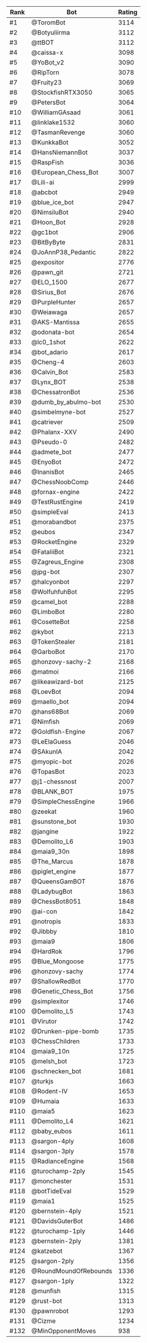 Rank|Bot|Rating
---|---|---
#1|@ToromBot|3114
#2|@Botyuliirma|3112
#3|@ttBOT|3112
#4|@caissa-x|3098
#5|@YoBot_v2|3090
#6|@RipTorn|3078
#7|@Fruity23|3069
#8|@StockfishRTX3050|3065
#9|@PetersBot|3064
#10|@WilliamGAsaad|3061
#11|@linklake1532|3060
#12|@TasmanRevenge|3060
#13|@KunkkaBot|3052
#14|@HansNiemannBot|3037
#15|@RaspFish|3036
#16|@European_Chess_Bot|3007
#17|@Lili-ai|2999
#18|@abcbot|2949
#19|@blue_ice_bot|2947
#20|@NimsiluBot|2940
#21|@Hoon_Bot|2928
#22|@gc1bot|2906
#23|@BitByByte|2831
#24|@JoAnnP38_Pedantic|2822
#25|@expositor|2776
#26|@pawn_git|2721
#27|@ELO_1500|2677
#28|@Sirius_Bot|2676
#29|@PurpleHunter|2657
#30|@Weiawaga|2657
#31|@AKS-Mantissa|2655
#32|@odonata-bot|2654
#33|@lc0_1shot|2622
#34|@bot_adario|2617
#35|@Cheng-4|2603
#36|@Calvin_Bot|2583
#37|@Lynx_BOT|2538
#38|@ChessatronBot|2536
#39|@dumb_by_abulmo-bot|2530
#40|@simbelmyne-bot|2527
#41|@catriever|2509
#42|@Phalanx-XXV|2490
#43|@Pseudo-0|2482
#44|@admete_bot|2477
#45|@EnyoBot|2472
#46|@InanisBot|2465
#47|@ChessNoobComp|2446
#48|@fornax-engine|2422
#49|@TestRustEngine|2419
#50|@simpleEval|2413
#51|@morabandbot|2375
#52|@eubos|2347
#53|@RocketEngine|2329
#54|@FataliiBot|2321
#55|@Zagreus_Engine|2308
#56|@jpg-bot|2307
#57|@halcyonbot|2297
#58|@WolfuhfuhBot|2295
#59|@camel_bot|2288
#60|@LimboBot|2280
#61|@CosetteBot|2258
#62|@kybot|2213
#63|@TokenStealer|2181
#64|@GarboBot|2170
#65|@honzovy-sachy-2|2168
#66|@matmoi|2166
#67|@likeawizard-bot|2125
#68|@LoevBot|2094
#69|@maello_bot|2094
#70|@hans68Bot|2069
#71|@Nimfish|2069
#72|@Goldfish-Engine|2067
#73|@LeElaGuess|2046
#74|@SAkunIA|2042
#75|@myopic-bot|2026
#76|@TopasBot|2023
#77|@j1-chessnost|2007
#78|@BLANK_BOT|1975
#79|@SimpleChessEngine|1966
#80|@zeekat|1960
#81|@sunstone_bot|1930
#82|@jangine|1922
#83|@Demolito_L6|1903
#84|@maia9_30n|1898
#85|@The_Marcus|1878
#86|@piglet_engine|1877
#87|@QueensGamBOT|1876
#88|@LadybugBot|1863
#89|@ChessBot8051|1848
#90|@ai-con|1842
#91|@notropis|1833
#92|@Jibbby|1810
#93|@maia9|1806
#94|@HardRok|1796
#95|@Blue_Mongoose|1775
#96|@honzovy-sachy|1774
#97|@ShallowRedBot|1770
#98|@Genetic_Chess_Bot|1756
#99|@simplexitor|1746
#100|@Demolito_L5|1743
#101|@Virutor|1742
#102|@Drunken-pipe-bomb|1735
#103|@ChessChildren|1733
#104|@maia9_10n|1725
#105|@melsh_bot|1723
#106|@schnecken_bot|1681
#107|@turkjs|1663
#108|@Rodent-IV|1653
#109|@Humaia|1633
#110|@maia5|1623
#111|@Demolito_L4|1621
#112|@baby_eubos|1611
#113|@sargon-4ply|1608
#114|@sargon-3ply|1578
#115|@RadianceEngine|1568
#116|@turochamp-2ply|1545
#117|@monchester|1531
#118|@botTideEval|1529
#119|@maia1|1525
#120|@bernstein-4ply|1521
#121|@DavidsGuterBot|1486
#122|@turochamp-1ply|1446
#123|@bernstein-2ply|1381
#124|@katzebot|1367
#125|@sargon-2ply|1356
#126|@RoundMoundOfRebounds|1336
#127|@sargon-1ply|1322
#128|@munfish|1315
#129|@rust-bot|1313
#130|@pawnrobot|1293
#131|@Cizme|1234
#132|@MinOpponentMoves|938
